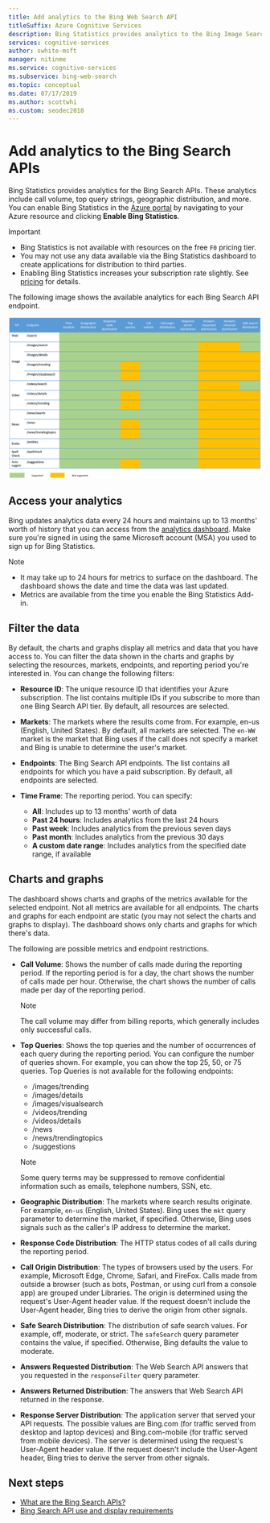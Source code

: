 ```yaml
---
title: Add analytics to the Bing Web Search API
titleSuffix: Azure Cognitive Services
description: Bing Statistics provides analytics to the Bing Image Search API. Analytics include call volume, top query strings, geographic distribution, and more. 
services: cognitive-services
author: swhite-msft
manager: nitinme
ms.service: cognitive-services
ms.subservice: bing-web-search
ms.topic: conceptual
ms.date: 07/17/2019
ms.author: scottwhi
ms.custom: seodec2018
---
```


# Add analytics to the Bing Search APIs

Bing Statistics provides analytics for the Bing Search APIs. These analytics include call volume, top query strings, geographic distribution, and more. You can enable Bing Statistics in the [Azure portal](https://ms.portal.azure.com) by navigating to your Azure resource and clicking **Enable Bing Statistics**.

> [!IMPORTANT]
> * Bing Statistics is not available with resources on the free `F0` pricing tier.
> * You may not use any data available via the Bing Statistics dashboard to create applications for distribution to third parties.
> * Enabling Bing Statistics increases your subscription rate slightly. See [pricing](https://aka.ms/bingstatisticspricing) for details.


The following image shows the available analytics for each Bing Search API endpoint.

![Distribution by endpoint support matrix](./media/bing-statistics/bing-statistics-matrix.png)

## Access your analytics

Bing updates analytics data every 24 hours and maintains up to 13 months' worth of history that you can access from the [analytics dashboard](https://bingapistatistics.com). Make sure you're signed in using the same Microsoft account (MSA) you used to sign up for Bing Statistics.

> [!NOTE]  
> * It may take up to 24 hours for metrics to surface on the dashboard. The dashboard shows the date and time the data was last updated.  
> * Metrics are available from the time you enable the Bing Statistics Add-in.

## Filter the data

By default, the charts and graphs display all metrics and data that you have access to. You can filter the data shown in the charts and graphs by selecting the resources, markets, endpoints, and reporting period you're interested in. You can change the following filters:

- **Resource ID**: The unique resource ID that identifies your Azure subscription. The list contains multiple IDs if you subscribe to more than one Bing Search API tier. By default, all resources are selected.  
  
- **Markets**: The markets where the results come from. For example, en-us (English, United States). By default, all markets are selected. The `en-WW` market is the market that Bing uses if the call does not specify a market and Bing is unable to determine the user's market.  
  
- **Endpoints**: The Bing Search API endpoints. The list contains all endpoints for which you have a paid subscription. By default, all endpoints are selected.  

- **Time Frame**: The reporting period. You can specify:
  - **All**: Includes up to 13 months' worth of data  
  - **Past 24 hours**: Includes analytics from the last 24 hours  
  - **Past week**: Includes analytics from the previous seven days  
  - **Past month**: Includes analytics from the previous 30 days  
  - **A custom date range**: Includes analytics from the specified date range, if available  

## Charts and graphs

The dashboard shows charts and graphs of the metrics available for the selected endpoint. Not all metrics are available for all endpoints. The charts and graphs for each endpoint are static (you may not select the charts and graphs to display). The dashboard shows only charts and graphs for which there's data.

<!--
For example, if you don't include the User-Agent header in your calls, the dashboard will not include device-related graphs.
-->

The following are possible metrics and endpoint restrictions.

- **Call Volume**: Shows the number of calls made during the reporting period. If the reporting period is for a day, the chart shows the number of calls made per hour. Otherwise, the chart shows the number of calls made per day of the reporting period.  
  
  > [!NOTE]
  > The call volume may differ from billing reports, which generally includes only successful calls.

- **Top Queries**: Shows the top queries and the number of occurrences of each query during the reporting period. You can configure the number of queries shown. For example, you can show the top 25, 50, or 75 queries. Top Queries is not available for the following endpoints:  

  - /images/trending
  - /images/details
  - /images/visualsearch
  - /videos/trending
  - /videos/details
  - /news
  - /news/trendingtopics
  - /suggestions  
  
  > [!NOTE]  
  > Some query terms may be suppressed to remove confidential information such as emails, telephone numbers, SSN, etc.

- **Geographic Distribution**: The markets where search results originate. For example, `en-us` (English, United States). Bing uses the `mkt` query parameter to determine the market, if specified. Otherwise, Bing uses signals such as the caller's IP address to determine the market.

- **Response Code Distribution**: The HTTP status codes of all calls during the reporting period.

- **Call Origin Distribution**: The types of browsers used by the users. For example, Microsoft Edge, Chrome, Safari, and FireFox. Calls made from outside a browser (such as bots, Postman, or using curl from a console app) are grouped under Libraries. The origin is determined using the request's User-Agent header value. If the request doesn't include the User-Agent header, Bing tries to derive the origin from other signals.  

- **Safe Search Distribution**: The distribution of safe search values. For example, off, moderate, or strict. The `safeSearch` query parameter contains the value, if specified. Otherwise, Bing defaults the value to moderate.  

- **Answers Requested Distribution**: The Web Search API answers that you requested in the `responseFilter` query parameter.  

- **Answers Returned Distribution**: The answers that Web Search API returned in the response.

- **Response Server Distribution**: The application server that served your API requests. The possible values are Bing.com (for traffic served from desktop and laptop devices) and Bing.com-mobile (for traffic served from mobile devices). The server is determined using the request's User-Agent header value. If the request doesn't include the User-Agent header, Bing tries to derive the server from other signals.

## Next steps

* [What are the Bing Search APIs?](bing-api-comparison.md)
* [Bing Search API use and display requirements](use-display-requirements.md)
